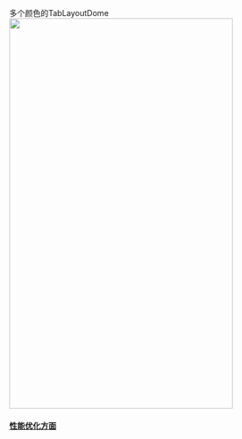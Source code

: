 
多个颜色的TabLayoutDome<br/>
<img src='constraintlayoutdome/screen/tabLayoutDome.gif' width="400" height="700" />

#### <a href='https://github.com/Microhx/studyCodes/blob/master/ActivityFrameMetrics/android%E4%BC%98%E5%8C%96%E7%9A%84%E7%9B%B8%E5%85%B3%E5%86%85%E5%AE%B9.md'> 性能优化方面 </a>
